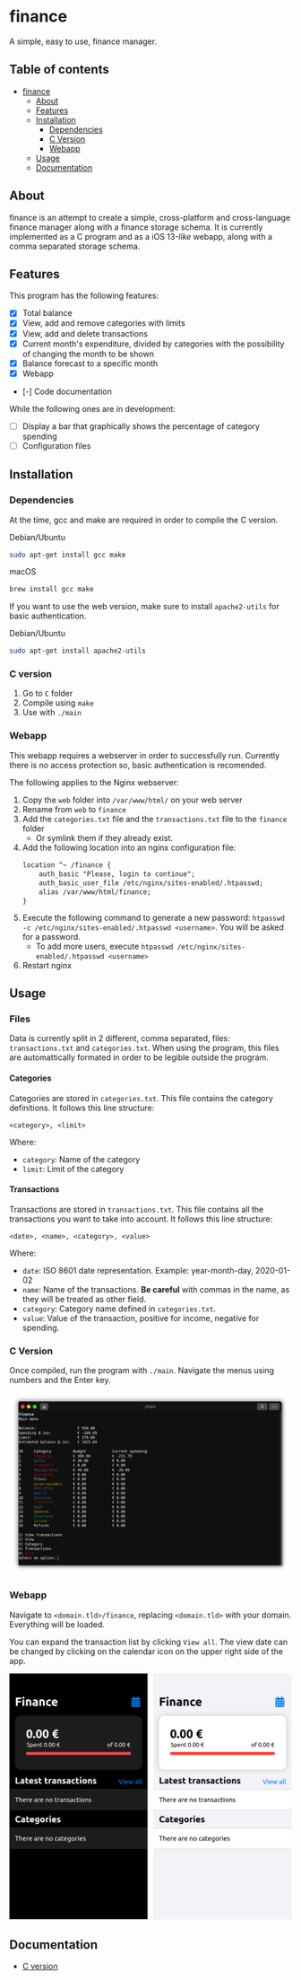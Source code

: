 # finance

A simple, easy to use, finance manager.

## Table of contents

- [finance](#bash-launcher)
  - [About](#about)
  - [Features](#features)
  - [Installation](#installation)
    - [Dependencies](#dependencies)
    - [C Version](#c-version)
    - [Webapp](#webapp)
  - [Usage](#usage)
  - [Documentation](#documentation)

## About

finance is an attempt to create a simple, cross-platform and cross-language finance manager along with a finance storage schema. It is currently implemented as a C program and as a iOS 13-*like* webapp, along with a comma separated storage schema.

## Features

This program has the following features:

- [X] Total balance
- [X] View, add and remove categories with limits
- [X] View, add and delete transactions
- [X] Current month's expenditure, divided by categories with the possibility of changing the month to be shown
- [X] Balance forecast to a specific month
- [X] Webapp
- [-] Code documentation

While the following ones are in development:

- [ ] Display a bar that graphically shows the percentage of category spending
- [ ] Configuration files

## Installation

### Dependencies

At the time, gcc and make are required in order to compile the C version.

Debian/Ubuntu

```bash
sudo apt-get install gcc make
```

macOS

```bash
brew install gcc make
```

If you want to use the web version, make sure to install `apache2-utils` for basic authentication.

Debian/Ubuntu

```bash
sudo apt-get install apache2-utils
```

### C version

1. Go to `C` folder
2. Compile using `make`
3. Use with `./main`

### Webapp

This webapp requires a webserver in order to successfully run. Currently there is no access protection so, basic authentication is recomended.

The following applies to the Nginx webserver:

1. Copy the `web` folder into `/var/www/html/` on your web server
2. Rename from `web` to `finance`
3. Add the `categories.txt` file and the `transactions.txt` file to the `finance` folder
    - Or symlink them if they already exist.
4. Add the following location into an nginx configuration file:
    ```nginx
    location ^~ /finance {
        auth_basic "Please, login to continue";
        auth_basic_user_file /etc/nginx/sites-enabled/.htpasswd;
        alias /var/www/html/finance;
    }
    ```
5. Execute the following command to generate a new password: `htpasswd -c /etc/nginx/sites-enabled/.htpasswd <username>`. You will be asked for a password.
    - To add more users, execute `htpasswd /etc/nginx/sites-enabled/.htpasswd <username>`
6. Restart nginx

## Usage

### Files

Data is currently split in 2 different, comma separated, files: `transactions.txt` and `categories.txt`. When using the program, this files are automattically formated in order to be legible outside the program.

#### Categories

Categories are stored in `categories.txt`. This file contains the category definitions. It follows this line structure: 

```
<category>, <limit>
```

Where:
- `category`: Name of the category
- `limit`: Limit of the category

#### Transactions

Transactions are stored in `transactions.txt`. This file contains all the transactions you want to take into account. It follows this line structure:

```
<date>, <name>, <category>, <value>
```

Where:
- `date`: ISO 8601 date representation. Example: year-month-day, 2020-01-02
- `name`: Name of the transactions. **Be careful** with commas in the name, as they will be treated as other field.
- `category`: Category name defined in `categories.txt`.
- `value`: Value of the transaction, positive for income, negative for spending.

### C Version

Once compiled, run the program with `./main`. Navigate the menus using numbers and the Enter key.

![C version screenshot](screenshot_c.png)

### Webapp

Navigate to `<domain.tld>/finance`, replacing `<domain.tld>` with your domain. Everything will be loaded.

You can expand the transaction list by clicking `View all`. The view date can be changed by clicking on the calendar icon on the upper right side of the app.

![Web app screenshot](screenshot_webapp.png)

## Documentation

- [C version](C/docs)
